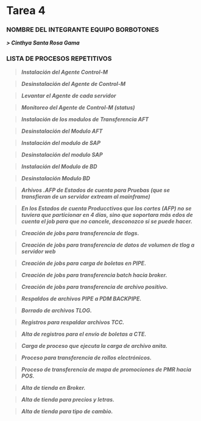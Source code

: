 # Tarea 4 #

### NOMBRE DEL INTEGRANTE EQUIPO BORBOTONES ###
***> Cinthya Santa Rosa Gama***

### LISTA DE PROCESOS REPETITIVOS ###

> **_Instalación del Agente Control-M_**

> **_Desinstalación del Agente de Control-M_**

> **_Levantar el Agente de cada servidor_**

> **_Monitoreo del Agente de Control-M (status)_**

> **_Instalación de los modulos de Transferencia AFT_**

> **_Desinstalación del Modulo AFT_**

> **_Instalación del modulo de SAP_**

> **_Desinstalación del modulo SAP_**

> **_Instalación del Modulo de BD_**

> **_Desinstalación Modulo BD_**

> **_Arhivos .AFP de Estados de cuenta para Pruebas (que se transfieran de un servidor extream al mainframe)_**

> **_En los Estados de cuenta Producctivos que los cortes (AFP) no se tuviera que particionar en 4 días, sino que soportara más edos de cuenta el job para que no cancele, desconozco si se puede hacer._**

> **_Creación de jobs para transferencia de tlogs._**

> **_Creación de jobs para transferencia de datos de volumen de tlog a servidor web_**

> **_Creación de jobs para carga de boletas en PIPE._**

> **_Creación de jobs para transferencia batch hacia broker._**

> **_Creación de jobs para transferencia de archivo positivo._**

> **_Respaldos de archivos PIPE a PDM BACKPIPE._**

> **_Borrado de archivos TLOG._**

> **_Registros para respaldar archivos TCC._**

> **_Alta de registros para el envío de boletas a CTE._**

> **_Carga de proceso que ejecuta la carga de archivo anita._**

> **_Proceso para transferencia de rollos electrónicos._**

> **_Proceso de transferencia de mapa de promociones de PMR hacia POS._**

> **_Alta de tienda en Broker._**

> **_Alta de tienda para precios y letras._**

> **_Alta de tienda para tipo de cambio._**
 

 







